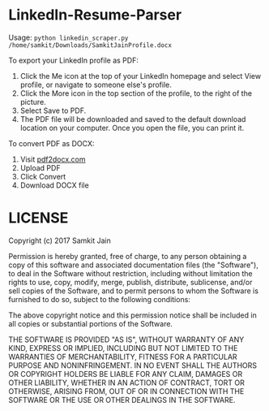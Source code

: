 # LinkedIn-Resume-Parser

Usage:
`python linkedin_scraper.py /home/samkit/Downloads/SamkitJainProfile.docx`

To export your LinkedIn profile as PDF:
1. Click the Me icon at the top of your LinkedIn homepage and select View profile, or navigate to someone else's profile.
2. Click the  More icon in the top section of the profile, to the right of the picture.
3. Select  Save to PDF.
4. The PDF file will be downloaded and saved to the default download location on your computer. Once you open the file, you can print it.


To convert PDF as DOCX:
1. Visit [pdf2docx.com](pdf2docx.com)
2. Upload PDF
3. Click Convert
4. Download DOCX file

# LICENSE

Copyright (c) 2017 Samkit Jain

Permission is hereby granted, free of charge, to any person obtaining a copy
of this software and associated documentation files (the "Software"), to deal
in the Software without restriction, including without limitation the rights
to use, copy, modify, merge, publish, distribute, sublicense, and/or sell
copies of the Software, and to permit persons to whom the Software is
furnished to do so, subject to the following conditions:

The above copyright notice and this permission notice shall be included in all
copies or substantial portions of the Software.

THE SOFTWARE IS PROVIDED "AS IS", WITHOUT WARRANTY OF ANY KIND, EXPRESS OR
IMPLIED, INCLUDING BUT NOT LIMITED TO THE WARRANTIES OF MERCHANTABILITY,
FITNESS FOR A PARTICULAR PURPOSE AND NONINFRINGEMENT. IN NO EVENT SHALL THE
AUTHORS OR COPYRIGHT HOLDERS BE LIABLE FOR ANY CLAIM, DAMAGES OR OTHER
LIABILITY, WHETHER IN AN ACTION OF CONTRACT, TORT OR OTHERWISE, ARISING FROM,
OUT OF OR IN CONNECTION WITH THE SOFTWARE OR THE USE OR OTHER DEALINGS IN THE
SOFTWARE.
